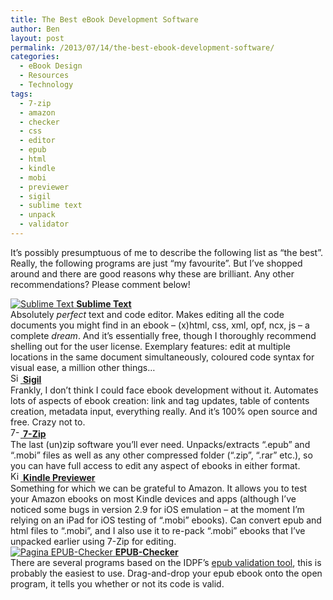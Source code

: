 ```yaml
---
title: The Best eBook Development Software
author: Ben
layout: post
permalink: /2013/07/14/the-best-ebook-development-software/
categories:
  - eBook Design
  - Resources
  - Technology
tags:
  - 7-zip
  - amazon
  - checker
  - css
  - editor
  - epub
  - html
  - kindle
  - mobi
  - previewer
  - sigil
  - sublime text
  - unpack
  - validator
---
```

It&#8217;s possibly presumptuous of me to describe the following list as &#8220;the best&#8221;. Really, the following programs are just &#8220;my favourite&#8221;. But I&#8217;ve shopped around and there are good reasons why these are brilliant. Any other recommendations? Please comment below!

<a href="http://www.sublimetext.com/" title="Sublime Text" target="_blank"><img src="http://www.sublimetext.com/favicon.ico" alt="Sublime Text" /> <strong>Sublime Text</strong></a>  
Absolutely *perfect* text and code editor. Makes editing all the code documents you might find in an ebook &#8211; (x)html, css, xml, opf, ncx, js &#8211; a complete *dream*. And it&#8217;s essentially free, though I thoroughly recommend shelling out for the user license. Exemplary features: edit at multiple locations in the same document simultaneously, coloured code syntax for visual ease, a million other things&#8230;  
<a href="https://code.google.com/p/sigil/" title="Sigil" target="_blank"><img height="16px" width="16px" src="https://lh4.googleusercontent.com/-2dNYqxkp9ds/UaiHiLh8nMI/AAAAAAAABKM/HOdCpHkXEog/s506-o/sigil.png" alt="Sigil" /> <strong>Sigil</strong></a>  
Frankly, I don&#8217;t think I could face ebook development without it. Automates lots of aspects of ebook creation: link and tag updates, table of contents creation, metadata input, everything really. And it&#8217;s 100% open source and free. Crazy not to.  
<a href="http://www.7-zip.org/download.html" title="7-Zip" target="_blank"><img height="16px" width="16px" src="http://img225.imageshack.us/img225/5722/7zipoverlordsoftwaremg4.png" alt="7-Zip" /> <strong>7-Zip</strong></a>  
The last (un)zip software you&#8217;ll ever need. Unpacks/extracts &#8220;.epub&#8221; and &#8220;.mobi&#8221; files as well as any other compressed folder (&#8220;.zip&#8221;, &#8220;.rar&#8221; etc.), so you can have full access to edit any aspect of ebooks in either format.  
<a href="http://www.amazon.com/gp/feature.html/?docId=1000765261" title="Amazon Kindle Previewer" target="_blank"><img height="16px" width="16px" src="http://screenshots.en.sftcdn.net/en/scrn/69661000/69661100/kindle-previewer-03-100x100.png" alt="Kindle Previewer" /> <strong>Kindle Previewer</strong></a>  
Something for which we can be grateful to Amazon. It allows you to test your Amazon ebooks on most Kindle devices and apps (although I&#8217;ve noticed some bugs in version 2.9 for iOS emulation &#8211; at the moment I&#8217;m relying on an iPad for iOS testing of &#8220;.mobi&#8221; ebooks). Can convert epub and html files to &#8220;.mobi&#8221;, and I also use it to re-pack &#8220;.mobi&#8221; ebooks that I&#8217;ve unpacked earlier using 7-Zip for editing.  
<a href="http://www.pagina-online.de/software/epub-checker/" title="Pagina EPUB-Checker" target="_blank"><img src="http://www.pagina-online.de/favicon.ico" alt="Pagina EPUB-Checker" /> <strong>EPUB-Checker</strong></a>  
There are several programs based on the IDPF&#8217;s <a href="http://validator.idpf.org/" title="IDPF Validator" target="_blank">epub validation tool</a>, this is probably the easiest to use. Drag-and-drop your epub ebook onto the open program, it tells you whether or not its code is valid.